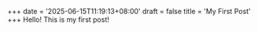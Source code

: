 +++
date = '2025-06-15T11:19:13+08:00'
draft = false
title = 'My First Post'
+++
Hello! This is my first post!